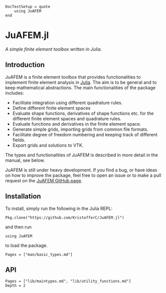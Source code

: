 ```@meta
DocTestSetup = quote
    using JuAFEM
end
```

# JuAFEM.jl

*A simple finite element toolbox written in Julia.*

## Introduction
JuAFEM is a finite element toolbox that provides functionalities to implement finite element analysis in [Julia](https://github.com/JuliaLang/julia). The aim is to be general and to keep mathematical abstractions.
The main functionalities of the package includes:

* Facilitate integration using different quadrature rules.
* Define different finite element spaces
* Evaluate shape functions, derivatives of shape functions etc. for the different finite element spaces and quadrature rules.
* Evaluate functions and derivatives in the finite element space.
* Generate simple grids, importing grids from common file formats.
* Facilitate degree of freedom numbering and keeping track of different fields.
* Export grids and solutions to VTK.

The types and functionalities of JuAFEM is described in more detail in the manual, see below.

JuAFEM is still under heavy development. If you find a bug, or have ideas on how to improve the package, feel free to open an issue or to make a pull request on the [JuAFEM GitHub page](https://github.com/KristofferC/JuAFEM.jl).

## Installation

To install, simply run the following in the Julia REPL:

    Pkg.clone("https://github.com/KristofferC/JuAFEM.jl")

and then run

    using JuAFEM

to load the package.


```@contents
Pages = ["man/basic_types.md"]
```


## API

```@contents
Pages = ["lib/maintypes.md", "lib/utility_functions.md"]
Depth = 2
```
